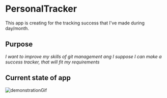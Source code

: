 # PersonalTracker
This app is creating for the tracking success that I've made during day/month. 

## Purpose
*I want to improve my skills of git management ang I suppose I can make a success tracker, that will fit my requirements*

## Current state of app

![demonstrationGif](https://user-images.githubusercontent.com/97360745/222720654-ee362276-1dd6-4478-8ddc-3becd039a4f5.gif)
